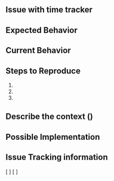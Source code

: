 ## Issue with time tracker

<!--- Title:

<!--- Provide a general summary of the issue -->

## Expected Behavior
<!--- Tell us what should happen -->

## Current Behavior
<!--- Tell us what happens instead of the expected behavior -->

## Steps to Reproduce
<!--- Provide the sequence of steps to reproduce this issue -->
<!--- Include code needed to reproduce, if relevant -->
1.
2.
3.

## Describe the context ()
<!--- Environment, product version, etc. -->

<!--- Describe what you are trying to accomplish and how How  this issue affects youre work-->
<!--- Providing context helps us come up with a solution that is closest to your needs -->


## Possible Implementation
<!--- Optional:  suggestions to resolve the issue -->

## Issue Tracking information

<!--- Assigned developer -->
<!--- Time Estimate for fix -->    [ ]
<!--- Actual time spent on fix -->  [ ]
